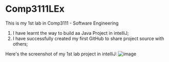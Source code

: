 # Comp3111LEx
This is my 1st lab in Comp3111 - Software Engineering

  1. I have learnt the way to build aa Java Project in intelliJ;
  2. I have successfully created my first GitHub to share project source with others;

Here's the screenshot of my 1st lab project in intelliJ:
![image](https://github.com/Renegade-3863/Comp3111LEx/assets/115505668/8ef8e861-5293-4842-93e7-9f7eae49cb94)


